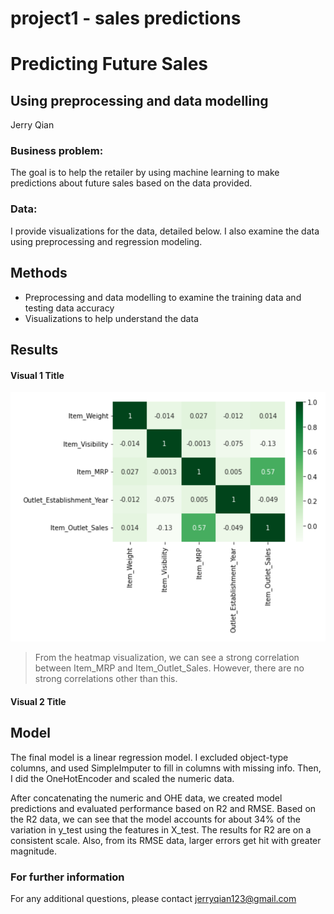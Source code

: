 # project1 - sales predictions
# Predicting Future Sales
## Using preprocessing and data modelling

Jerry Qian

### Business problem:

The goal is to help the retailer by using machine learning to make predictions about future sales based on the data provided.


### Data:
I provide visualizations for the data, detailed below. I also examine the data using preprocessing and regression modeling.


## Methods
- Preprocessing and data modelling to examine the training data and testing data accuracy
- Visualizations to help understand the data

## Results


#### Visual 1 Title
![sample image](heatmap.png)

> From the heatmap visualization, we can see a strong correlation between Item_MRP and Item_Outlet_Sales. However, there are no strong correlations other than this.

#### Visual 2 Title

## Model

The final model is a linear regression model. I excluded object-type columns, and used SimpleImputer to fill in columns with missing info. Then, I did the OneHotEncoder and scaled the numeric data. 

After concatenating the numeric and OHE data, we created model predictions and evaluated performance based on R2 and RMSE. Based on the R2 data, we can see that the model accounts for about 34% of the variation in y_test using the features in X_test. The results for R2 are on a consistent scale. Also, from its RMSE data, larger errors get hit with greater magnitude.


### For further information


For any additional questions, please contact jerryqian123@gmail.com
